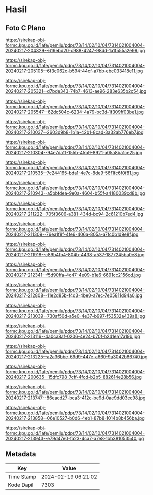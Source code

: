 # Hasil

## Foto C Plano

https://sirekap-obj-formc.kpu.go.id/1afe/pemilu/pdpr/73/14/02/10/04/7314021004004-20240217-204329--619ebd20-c988-4247-98dd-1a1f555a2e99.jpg

https://sirekap-obj-formc.kpu.go.id/1afe/pemilu/pdpr/73/14/02/10/04/7314021004004-20240217-205105--6f3c062c-b594-44cf-a7bb-ebc033418e11.jpg

https://sirekap-obj-formc.kpu.go.id/1afe/pemilu/pdpr/73/14/02/10/04/7314021004004-20240217-205321--d7bde343-74b7-4613-ae96-283e635b2c54.jpg

https://sirekap-obj-formc.kpu.go.id/1afe/pemilu/pdpr/73/14/02/10/04/7314021004004-20240217-205547--62dc504c-6234-4a79-bc3d-1f309ff03be1.jpg

https://sirekap-obj-formc.kpu.go.id/1afe/pemilu/pdpr/73/14/02/10/04/7314021004004-20240217-210037--2603d9b8-1b1a-42b1-8cad-3a32ab776eb7.jpg

https://sirekap-obj-formc.kpu.go.id/1afe/pemilu/pdpr/73/14/02/10/04/7314021004004-20240217-210304--94e7da11-155b-45b9-8921-a05a8ba1ce25.jpg

https://sirekap-obj-formc.kpu.go.id/1afe/pemilu/pdpr/73/14/02/10/04/7314021004004-20240217-210535--7c244165-bda1-4e7c-8de9-56f1fc6f0f81.jpg

https://sirekap-obj-formc.kpu.go.id/1afe/pemilu/pdpr/73/14/02/10/04/7314021004004-20240217-210943--a5bbfdea-9e0a-4604-b55f-a4180039cd8b.jpg

https://sirekap-obj-formc.kpu.go.id/1afe/pemilu/pdpr/73/14/02/10/04/7314021004004-20240217-211222--705f3606-a381-434d-bc94-2c61210b7ed4.jpg

https://sirekap-obj-formc.kpu.go.id/1afe/pemilu/pdpr/73/14/02/10/04/7314021004004-20240217-211309--76ea1f8f-4fe6-406a-805a-a7fc0b1d9e8f.jpg

https://sirekap-obj-formc.kpu.go.id/1afe/pemilu/pdpr/73/14/02/10/04/7314021004004-20240217-211918--c89b4fb4-804b-4438-a537-1877245ba0e8.jpg

https://sirekap-obj-formc.kpu.go.id/1afe/pemilu/pdpr/73/14/02/10/04/7314021004004-20240217-212341--f5d90ffa-4c47-4e09-b1e6-6691cc2156cd.jpg

https://sirekap-obj-formc.kpu.go.id/1afe/pemilu/pdpr/73/14/02/10/04/7314021004004-20240217-212808--11e2d85b-f4d3-4be0-a7ec-7e05811d94a0.jpg

https://sirekap-obj-formc.kpu.go.id/1afe/pemilu/pdpr/73/14/02/10/04/7314021004004-20240217-213039--730af50d-a5e0-4e37-b997-f53532a439a8.jpg

https://sirekap-obj-formc.kpu.go.id/1afe/pemilu/pdpr/73/14/02/10/04/7314021004004-20240217-213116--4a0ca8af-0206-4e24-b70f-b241ea17a19b.jpg

https://sirekap-obj-formc.kpu.go.id/1afe/pemilu/pdpr/73/14/02/10/04/7314021004004-20240217-213225--a2a36bbe-69d9-447e-a660-9a3042b86740.jpg

https://sirekap-obj-formc.kpu.go.id/1afe/pemilu/pdpr/73/14/02/10/04/7314021004004-20240217-200635--15dfc798-7cff-4fcd-b2b5-882614e28b56.jpg

https://sirekap-obj-formc.kpu.go.id/1afe/pemilu/pdpr/73/14/02/10/04/7314021004004-20240217-213747--86eacd27-bca3-412c-be9d-0ae9dd03ec98.jpg

https://sirekap-obj-formc.kpu.go.id/1afe/pemilu/pdpr/73/14/02/10/04/7314021004004-20240217-213858--06e10527-b0d6-4eb1-87b8-1014b8b456ba.jpg

https://sirekap-obj-formc.kpu.go.id/1afe/pemilu/pdpr/73/14/02/10/04/7314021004004-20240217-213943--e79d47e0-fa23-4ca7-a7e8-1bb381053540.jpg


## Metadata

| Key        | Value               |
| ---------- | ------------------- |
| Time Stamp | 2024-02-19 06:21:02 |
| Kode Dapil | 7303                |



